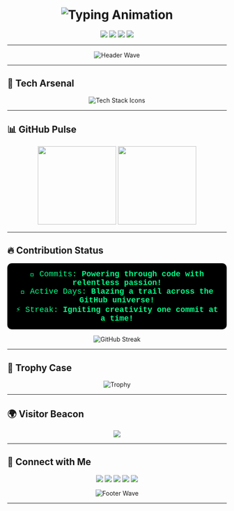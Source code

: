 <h1 align="center">
  <img src="https://readme-typing-svg.demolab.com?font=Orbitron&size=32&duration=3500&pause=800&color=00FF88&width=450&lines=%F0%9F%9A%80+Hey%2C+I'm+Raghav!;Code+Alchemist;Building+the+Future+Now!&center=true" alt="Typing Animation" />
</h1>

<p align="center">
  <a href="https://raghavpanthi.com.np"><img src="https://img.shields.io/badge/Portfolio-%23000000.svg?style=for-the-badge&logo=react&logoColor=00FF88"/></a>
  <a href="https://www.linkedin.com/in/raghav-vian-panthi/"><img src="https://img.shields.io/badge/LinkedIn-0077B5?style=for-the-badge&logo=linkedin&logoColor=00FF88"/></a>
  <a href="https://leetcode.com/Mrcoderv/"><img src="https://img.shields.io/badge/LeetCode-FFA116?style=for-the-badge&logo=leetcode&logoColor=00FF88"/></a> <a href="https://share.streamlit.io/user/mrcoderv"><img src="https://img.shields.io/badge/Streamlit-App-FF4B4B?style=for-the-badge&logo=streamlit&logoColor=00FF88"/></a>
</p>

---

<p align="center">
  <img src="https://capsule-render.vercel.app/api?type=wave&color=0:00FF88,100:FF00CC&height=140§ion=header&text=Welcome%20to%20my%20GitHub%20Galaxy!&fontSize=40&fontAlignY=38&desc=🌌%20Code%20%7C%20Innovate%20%7C%20Inspire&descAlignY=62&animation=fadeIn" alt="Header Wave"/>
</p>

---

## 🌟 **Tech Arsenal**

<p align="center">
  <img src="https://skillicons.dev/icons?i=python,js,java,c,wordpress,jupyter,react,nodejs,docker,git" alt="Tech Stack Icons" />
</p>

---

## 📊 **GitHub Pulse**

<p align="center">
  <img height="180em" src="https://github-readme-stats.vercel.app/api?username=Mrcoderv&show_icons=true&theme=onedark&include_all_commits=true&count_private=true&border_radius=12"/>
  <img height="180em" src="https://github-readme-stats.vercel.app/api/top-langs/?username=Mrcoderv&layout=compact&theme=onedark&border_radius=12"/>
</p>

---

## 🔥 **Contribution Status**

<p align="center" style="background-color: #000000; padding: 15px; border-radius: 10px;">
  <span style="color: #00FF88; font-family: 'Courier New', Courier, monospace; font-size: 18px;">
    💾 Commits: <b>Powering through code with relentless passion!</b><br>
    🌟 Active Days: <b>Blazing a trail across the GitHub universe!</b><br>
    ⚡ Streak: <b>Igniting creativity one commit at a time!</b>
  </span>
</p>

<p align="center">
  <img src="https://github-readme-streak-stats.herokuapp.com/?user=Mrcoderv&theme=onedark&border_radius=12" alt="GitHub Streak"/>
</p>

---

## 🏅 **Trophy Case**

<p align="center">
  <img src="https://github-profile-trophy.vercel.app/?username=Mrcoderv&theme=onedark&margin-w=15&row=2&column=4" alt="Trophy"/>
</p>

---
## 🌍 **Visitor Beacon**
<p align="center">
  <a href="https://github.com/Mrcoderv">
    <img src="https://hits.seeyoufarm.com/api/count/incr/badge.svg?url=https://github.com/Mrcoderv&count_bg=%2300FF88&title_bg=%23000000&icon=github.svg&icon_color=%2300FF88&title=Visitors&edge_flat=false"/>
  </a>
</p>


---

## 🤝 **Connect with Me**

<p align="center">
  <a href="mailto:Raghavap.339@gmail.com"><img src="https://img.shields.io/badge/Gmail-D14836?style=for-the-badge&logo=gmail&logoColor=00FF88"/></a>
  <a href="https://www.instagram.com/raghavavian/"><img src="https://img.shields.io/badge/Instagram-E4405F?style=for-the-badge&logo=instagram&logoColor=00FF88"/></a>
  <a href="https://discord.com/users/yourdiscordid"><img src="https://img.shields.io/badge/Discord-7289DA?style=for-the-badge&logo=discord&logoColor=00FF88"/></a>
  <a href="https://www.linkedin.com/in/raghav-vian-panthi"><img src="https://img.shields.io/badge/LinkedIn-0077B5?style=for-the-badge&logo=linkedin&logoColor=00FF88"/></a>
  <a href="https://www.youtube.com/@RaghavVian"><img src="https://img.shields.io/badge/YouTube-FF0000?style=for-the-badge&logo=youtube&logoColor=00FF88"/></a>
</p>

<p align="center">
  <img src="https://capsule-render.vercel.app/api?type=wave&color=0:FF00CC,100:00FF88&height=120§ion=footer&animation=fadeIn" alt="Footer Wave"/>
</p>

---

